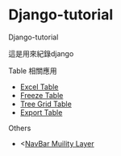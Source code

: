 # Django-tutorial
Django-tutorial

這是用來紀錄django 


Table 相關應用
<ul>
    <li><a href="https://github.com/Eddie02582/Django-tutorial/tree/master/JavaScript/Excel%20Table" >Excel Table</a></li>
    <li><a href="https://github.com/Eddie02582/Django-tutorial/tree/master/JavaScript/Freeze%20Table" >Freeze Table</a></li>
    <li><a href="https://github.com/Eddie02582/Django-tutorial/tree/master/JavaScript/Tree%20Grid" >Tree Grid Table</a></li>
    <li><a href="https://github.com/Eddie02582/Django-tutorial/tree/master/JavaScript/Excel%20Table" >Export Table</a></li>
</ul>

Others

<ul>
    <li><<a href="https://github.com/Eddie02582/Django-tutorial/tree/master/JavaScript/NavBar%20Muility%20Layer" >NavBar Muility Layer</a></li>
 
</ul>